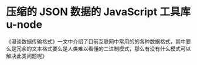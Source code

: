 # 压缩的 JSON 数据的 JavaScript 工具库 u-node

《漫谈数据传输格式》一文中介绍了目前互联网中常用的的各种数据格式，其中要么是冗余的文本格式要么是人类难以看懂的二进制模式，那么有没有什么模式可以解决此类问题呢》